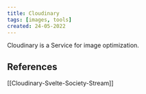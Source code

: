 ```yaml
---
title: Cloudinary
tags: [images, tools]
created: 24-05-2022
---
```

Cloudinary is a Service for image optimization.

## References
[[Cloudinary-Svelte-Society-Stream]]